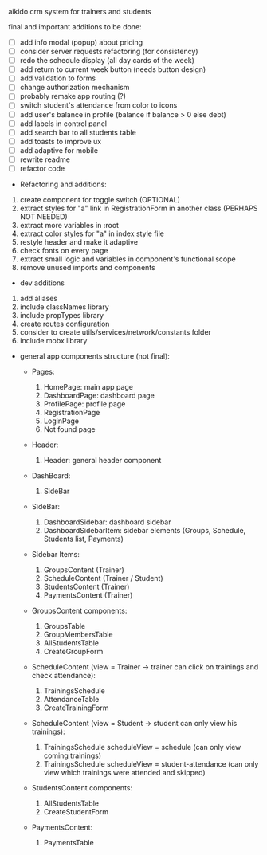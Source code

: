 aikido crm system for trainers and students

final and important additions to be done:
- [ ]  add info modal (popup) about pricing
- [ ]  consider server requests refactoring (for consistency)
- [ ]  redo the schedule display (all day cards of the week)
- [ ]  add return to current week button (needs button design)
- [ ]  add validation to forms
- [ ]  change authorization mechanism
- [ ]  probably remake app routing (?)
- [ ]  switch student's attendance from color to icons
- [ ]  add user's balance in profile (balance if balance > 0 else debt)
- [ ]  add labels in control panel
- [ ]  add search bar to all students table
- [ ]  add toasts to improve ux
- [ ]  add adaptive for mobile
- [ ]  rewrite readme
- [ ]  refactor code

- Refactoring and additions:
1) create component for toggle switch (OPTIONAL)
2) extract styles for "a" link in RegistrationForm in another class (PERHAPS NOT NEEDED)
3) extract more variables in :root 
4) extract color styles for "a" in index style file
5) restyle header and make it adaptive
6) check fonts on every page
7) extract small logic and variables in component's functional scope 
8) remove unused imports and components

- dev additions
1) add aliases
2) include classNames library
3) include propTypes library
4) create routes configuration
5) consider to create utils/services/network/constants folder
6) include mobx library


- general app components structure (not final):
    - Pages:
        1) HomePage: main app page
        2) DashboardPage: dashboard page
        3) ProfilePage: profile page
        5) RegistrationPage
        6) LoginPage
        7) Not found page

    - Header:
        1) Header: general header component

    - DashBoard:
        1) SideBar

    - SideBar:
        1) DashboardSidebar: dashboard sidebar
        2) DashboardSidebarItem: sidebar elements (Groups, Schedule, Students list, Payments)

    - Sidebar Items:
        1) GroupsContent (Trainer)
        2) ScheduleContent (Trainer / Student)
        3) StudentsContent (Trainer)
        4) PaymentsContent (Trainer)

    - GroupsContent components:
        1) GroupsTable
        2) GroupMembersTable
        3) AllStudentsTable
        4) CreateGroupForm

    - ScheduleContent (view = Trainer -> trainer can click on trainings and check attendance):
        1) TrainingsSchedule
        2) AttendanceTable
        3) CreateTrainingForm

    - ScheduleContent (view = Student -> student can only view his trainings):   
        1) TrainingsSchedule scheduleView = schedule (can only view coming trainings)
        2) TrainingsSchedule scheduleView = student-attendance (can only view which trainings were attended and skipped)

    - StudentsContent components:
        1) AllStudentsTable
        2) CreateStudentForm

    - PaymentsContent:
        1) PaymentsTable



